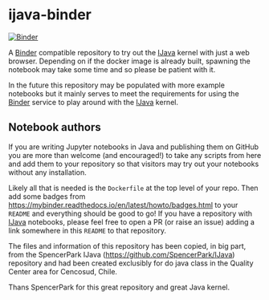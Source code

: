 # ijava-binder
[![Binder](https://mybinder.org/badge_logo.svg)](https://mybinder.org/v2/gh/darodriguezm/IJava/master)

A [Binder](https://mybinder.org/) compatible repository to try out the [IJava](https://github.com/SpencerPark/IJava) kernel with just a web browser. Depending on if the docker image is already built, spawning the notebook may take some time and so please be patient with it.

In the future this repository may be populated with more example notebooks but it mainly serves to meet the requirements for using the [Binder](https://mybinder.org/) service to play around with the [IJava](https://github.com/SpencerPark/IJava) kernel.

## Notebook authors

If you are writing Jupyter notebooks in Java and publishing them on GitHub you are more than welcome (and encouraged!) to take any scripts from here and add them to your repository so that visitors may try out your notebooks without any installation.

Likely all that is needed is the `Dockerfile` at the top level of your repo. Then add some badges from https://mybinder.readthedocs.io/en/latest/howto/badges.html to your `README` and everything should be good to go! If you have a repository with [IJava](https://github.com/SpencerPark/IJava) notebooks, please feel free to open a PR (or raise an issue) adding a link somewhere in this `README` to that repository.

The files and information of this repository has been copied, in big part, from the SpencerPark IJava (https://github.com/SpencerPark/IJava) repository and had been created exclusibly for do java class in the Quality Center area for Cencosud, Chile.

Thans SpencerPark for this great repository and great Java kernel.
